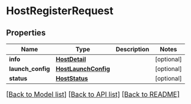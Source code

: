 # HostRegisterRequest

## Properties
Name | Type | Description | Notes
------------ | ------------- | ------------- | -------------
**info** | [**HostDetail**](HostDetail.md) |  | [optional] 
**launch_config** | [**HostLaunchConfig**](HostLaunchConfig.md) |  | [optional] 
**status** | [**HostStatus**](HostStatus.md) |  | [optional] 

[[Back to Model list]](../README.md#documentation-for-models) [[Back to API list]](../README.md#documentation-for-api-endpoints) [[Back to README]](../README.md)

<style>
     p, ul, ol, li { font-size: 18px !important;}
</style>


